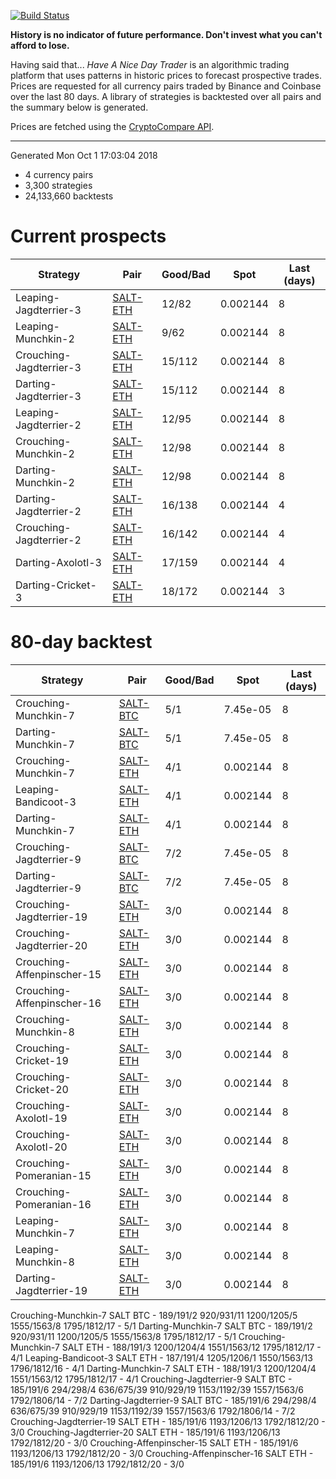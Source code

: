 [![Build Status](https://travis-ci.org/deanturpin/handt.svg?branch=master)](https://travis-ci.org/deanturpin/handt)

**History is no indicator of future performance. Don't invest what you can't
afford to lose.**

Having said that... *Have A Nice Day Trader* is an algorithmic trading platform
that uses patterns in historic prices to forecast prospective trades. Prices
are requested for all currency pairs traded by Binance and Coinbase over the
last 80 days. A library of strategies is backtested over all pairs and the
summary below is generated.

Prices are fetched using the [CryptoCompare
API](https://min-api.cryptocompare.com/).

---

Generated Mon Oct  1 17:03:04 2018

* 4 currency pairs
* 3,300 strategies
* 24,133,660 backtests

# Current prospects
Strategy|Pair|Good/Bad|Spot|Last (days)
---|---|---|---|---
Leaping-Jagdterrier-3|[SALT-ETH](https://binance.com/en/trade/SALT_ETH)|12/82|0.002144|8
Leaping-Munchkin-2|[SALT-ETH](https://binance.com/en/trade/SALT_ETH)|9/62|0.002144|8
Crouching-Jagdterrier-3|[SALT-ETH](https://binance.com/en/trade/SALT_ETH)|15/112|0.002144|8
Darting-Jagdterrier-3|[SALT-ETH](https://binance.com/en/trade/SALT_ETH)|15/112|0.002144|8
Leaping-Jagdterrier-2|[SALT-ETH](https://binance.com/en/trade/SALT_ETH)|12/95|0.002144|8
Crouching-Munchkin-2|[SALT-ETH](https://binance.com/en/trade/SALT_ETH)|12/98|0.002144|8
Darting-Munchkin-2|[SALT-ETH](https://binance.com/en/trade/SALT_ETH)|12/98|0.002144|8
Darting-Jagdterrier-2|[SALT-ETH](https://binance.com/en/trade/SALT_ETH)|16/138|0.002144|4
Crouching-Jagdterrier-2|[SALT-ETH](https://binance.com/en/trade/SALT_ETH)|16/142|0.002144|4
Darting-Axolotl-3|[SALT-ETH](https://binance.com/en/trade/SALT_ETH)|17/159|0.002144|4
Darting-Cricket-3|[SALT-ETH](https://binance.com/en/trade/SALT_ETH)|18/172|0.002144|3

# 80-day backtest
Strategy|Pair|Good/Bad|Spot|Last (days)
---|---|---|---|---
Crouching-Munchkin-7|[SALT-BTC](https://binance.com/en/trade/SALT_BTC)|5/1|7.45e-05|8
Darting-Munchkin-7|[SALT-BTC](https://binance.com/en/trade/SALT_BTC)|5/1|7.45e-05|8
Crouching-Munchkin-7|[SALT-ETH](https://binance.com/en/trade/SALT_ETH)|4/1|0.002144|8
Leaping-Bandicoot-3|[SALT-ETH](https://binance.com/en/trade/SALT_ETH)|4/1|0.002144|8
Darting-Munchkin-7|[SALT-ETH](https://binance.com/en/trade/SALT_ETH)|4/1|0.002144|8
Crouching-Jagdterrier-9|[SALT-BTC](https://binance.com/en/trade/SALT_BTC)|7/2|7.45e-05|8
Darting-Jagdterrier-9|[SALT-BTC](https://binance.com/en/trade/SALT_BTC)|7/2|7.45e-05|8
Crouching-Jagdterrier-19|[SALT-ETH](https://binance.com/en/trade/SALT_ETH)|3/0|0.002144|8
Crouching-Jagdterrier-20|[SALT-ETH](https://binance.com/en/trade/SALT_ETH)|3/0|0.002144|8
Crouching-Affenpinscher-15|[SALT-ETH](https://binance.com/en/trade/SALT_ETH)|3/0|0.002144|8
Crouching-Affenpinscher-16|[SALT-ETH](https://binance.com/en/trade/SALT_ETH)|3/0|0.002144|8
Crouching-Munchkin-8|[SALT-ETH](https://binance.com/en/trade/SALT_ETH)|3/0|0.002144|8
Crouching-Cricket-19|[SALT-ETH](https://binance.com/en/trade/SALT_ETH)|3/0|0.002144|8
Crouching-Cricket-20|[SALT-ETH](https://binance.com/en/trade/SALT_ETH)|3/0|0.002144|8
Crouching-Axolotl-19|[SALT-ETH](https://binance.com/en/trade/SALT_ETH)|3/0|0.002144|8
Crouching-Axolotl-20|[SALT-ETH](https://binance.com/en/trade/SALT_ETH)|3/0|0.002144|8
Crouching-Pomeranian-15|[SALT-ETH](https://binance.com/en/trade/SALT_ETH)|3/0|0.002144|8
Crouching-Pomeranian-16|[SALT-ETH](https://binance.com/en/trade/SALT_ETH)|3/0|0.002144|8
Leaping-Munchkin-7|[SALT-ETH](https://binance.com/en/trade/SALT_ETH)|3/0|0.002144|8
Leaping-Munchkin-8|[SALT-ETH](https://binance.com/en/trade/SALT_ETH)|3/0|0.002144|8
Darting-Jagdterrier-19|[SALT-ETH](https://binance.com/en/trade/SALT_ETH)|3/0|0.002144|8

Crouching-Munchkin-7 SALT BTC - 189/191/2 920/931/11 1200/1205/5 1555/1563/8 1795/1812/17  - 5/1
Darting-Munchkin-7 SALT BTC - 189/191/2 920/931/11 1200/1205/5 1555/1563/8 1795/1812/17  - 5/1
Crouching-Munchkin-7 SALT ETH - 188/191/3 1200/1204/4 1551/1563/12 1795/1812/17  - 4/1
Leaping-Bandicoot-3 SALT ETH - 187/191/4 1205/1206/1 1550/1563/13 1796/1812/16  - 4/1
Darting-Munchkin-7 SALT ETH - 188/191/3 1200/1204/4 1551/1563/12 1795/1812/17  - 4/1
Crouching-Jagdterrier-9 SALT BTC - 185/191/6 294/298/4 636/675/39 910/929/19 1153/1192/39 1557/1563/6 1792/1806/14  - 7/2
Darting-Jagdterrier-9 SALT BTC - 185/191/6 294/298/4 636/675/39 910/929/19 1153/1192/39 1557/1563/6 1792/1806/14  - 7/2
Crouching-Jagdterrier-19 SALT ETH - 185/191/6 1193/1206/13 1792/1812/20  - 3/0
Crouching-Jagdterrier-20 SALT ETH - 185/191/6 1193/1206/13 1792/1812/20  - 3/0
Crouching-Affenpinscher-15 SALT ETH - 185/191/6 1193/1206/13 1792/1812/20  - 3/0
Crouching-Affenpinscher-16 SALT ETH - 185/191/6 1193/1206/13 1792/1812/20  - 3/0

